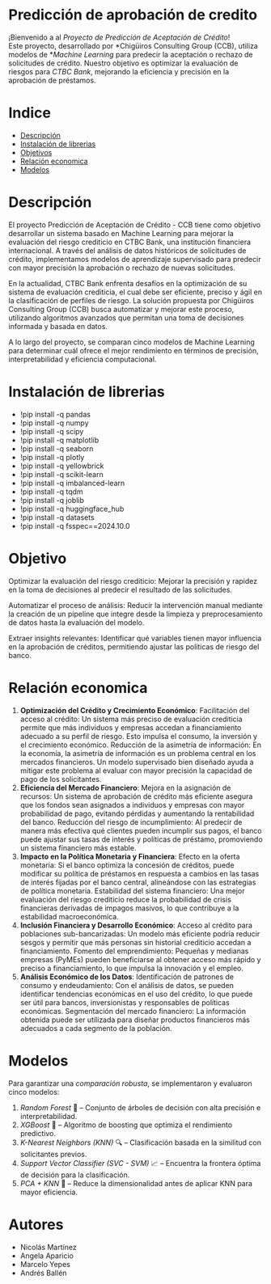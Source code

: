 # Predicción de aprobación de credito

¡Bienvenido a al *Proyecto de Predicción de Aceptación de Crédito*!  
Este proyecto, desarrollado por *Chigüiros Consulting Group (CCB), utiliza modelos de **Machine Learning* para predecir la aceptación o rechazo de solicitudes de crédito. Nuestro  objetivo es optimizar la evaluación de riesgos para *CTBC Bank*, mejorando la eficiencia y precisión en la aprobación de préstamos.





# Indice

- [Descripción]([url](https://github.com/nicolassmarti/HE2_IA_P1/blob/main/README.md#descripci%C3%B3n))
- [Instalación de librerias](url)
- [Objetivos](url)
- [Relación economica](https://github.com/nicolassmarti/HE2_IA_P1/blob/main/README.md#relaci%C3%B3n-economica)
- [Modelos](https://github.com/nicolassmarti/HE2_IA_P1/blob/main/README.md#modelos)

# Descripción
El proyecto Predicción de Aceptación de Crédito - CCB tiene como objetivo desarrollar un sistema basado en Machine Learning para mejorar la evaluación del riesgo crediticio en CTBC Bank, una institución financiera internacional. A través del análisis de datos históricos de solicitudes de crédito, implementamos modelos de aprendizaje supervisado para predecir con mayor precisión la aprobación o rechazo de nuevas solicitudes.

En la actualidad, CTBC Bank enfrenta desafíos en la optimización de su sistema de evaluación crediticia, el cual debe ser eficiente, preciso y ágil en la clasificación de perfiles de riesgo. La solución propuesta por Chigüiros Consulting Group (CCB) busca automatizar y mejorar este proceso, utilizando algoritmos avanzados que permitan una toma de decisiones informada y basada en datos.

A lo largo del proyecto, se comparan cinco modelos de Machine Learning para determinar cuál ofrece el mejor rendimiento en términos de precisión, interpretabilidad y eficiencia computacional.
# Instalación de librerias


- !pip install -q pandas
- !pip install -q numpy
- !pip install -q scipy
- !pip install -q matplotlib
- !pip install -q seaborn
- !pip install -q plotly
- !pip install -q yellowbrick
- !pip install -q scikit-learn
- !pip install -q imbalanced-learn
- !pip install -q tqdm
- !pip install -q joblib
- !pip install -q huggingface_hub
- !pip install -q datasets
- !pip install -q fsspec==2024.10.0

# Objetivo

Optimizar la evaluación del riesgo crediticio: Mejorar la precisión y rapidez en la toma de decisiones al predecir el resultado de las solicitudes.

Automatizar el proceso de análisis: Reducir la intervención manual mediante la creación de un pipeline que integre desde la limpieza y preprocesamiento de datos hasta la evaluación del modelo.

Extraer insights relevantes: Identificar qué variables tienen mayor influencia en la aprobación de créditos, permitiendo ajustar las políticas de riesgo del banco.

# Relación economica

1. **Optimización del Crédito y Crecimiento Económico**: 
Facilitación del acceso al crédito: Un sistema más preciso de evaluación crediticia permite que más individuos y empresas accedan a financiamiento adecuado a su perfil de riesgo. Esto impulsa el consumo, la inversión y el crecimiento económico.
Reducción de la asimetría de información: En la economía, la asimetría de información es un problema central en los mercados financieros. Un modelo supervisado bien diseñado ayuda a mitigar este problema al evaluar con mayor precisión la capacidad de pago de los solicitantes.
2. **Eficiencia del Mercado Financiero**: 
Mejora en la asignación de recursos: Un sistema de aprobación de crédito más eficiente asegura que los fondos sean asignados a individuos y empresas con mayor probabilidad de pago, evitando pérdidas y aumentando la rentabilidad del banco.
Reducción del riesgo de incumplimiento: Al predecir de manera más efectiva qué clientes pueden incumplir sus pagos, el banco puede ajustar sus tasas de interés y políticas de préstamo, promoviendo un sistema financiero más estable.
3. **Impacto en la Política Monetaria y Financiera**: 
Efecto en la oferta monetaria: Si el banco optimiza la concesión de créditos, puede modificar su política de préstamos en respuesta a cambios en las tasas de interés fijadas por el banco central, alineándose con las estrategias de política monetaria.
Estabilidad del sistema financiero: Una mejor evaluación del riesgo crediticio reduce la probabilidad de crisis financieras derivadas de impagos masivos, lo que contribuye a la estabilidad macroeconómica.
4. **Inclusión Financiera y Desarrollo Económico**: 
Acceso al crédito para poblaciones sub-bancarizadas: Un modelo más eficiente podría reducir sesgos y permitir que más personas sin historial crediticio accedan a financiamiento.
Fomento del emprendimiento: Pequeñas y medianas empresas (PyMEs) pueden beneficiarse al obtener acceso más rápido y preciso a financiamiento, lo que impulsa la innovación y el empleo.
5. **Análisis Económico de los Datos**: 
Identificación de patrones de consumo y endeudamiento: Con el análisis de datos, se pueden identificar tendencias económicas en el uso del crédito, lo que puede ser útil para bancos, inversionistas y responsables de políticas económicas.
Segmentación del mercado financiero: La información obtenida puede ser utilizada para diseñar productos financieros más adecuados a cada segmento de la población.

# Modelos

Para garantizar una *comparación robusta*, se implementaron y evaluaron cinco modelos:  
1. *Random Forest* 🌳 – Conjunto de árboles de decisión con alta precisión e interpretabilidad.  
2. *XGBoost* 🚀 – Algoritmo de boosting que optimiza el rendimiento predictivo.  
3. *K-Nearest Neighbors (KNN)* 🔍 – Clasificación basada en la similitud con solicitantes previos.  
4. *Support Vector Classifier (SVC - SVM)* 📈 – Encuentra la frontera óptima de decisión para la clasificación.  
5. *PCA + KNN* 🔄 – Reduce la dimensionalidad antes de aplicar KNN para mayor eficiencia.

# Autores

- Nicolás Martínez
- Angela Aparicio
- Marcelo Yepes
- Andrés Ballén

